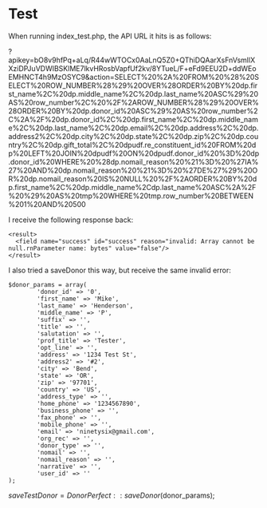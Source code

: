 # Test

When running index_test.php, the API URL it hits is as follows:

?apikey=bO8v9hfPq+aLq/R44wWTOCx0AaLnQ5Z0+QThiDQAarXsFnVsmllXXziDPJuVDWIBSKlME7lkvHRosbVapfUf2kv/8YTueL/F+eFd9EEU2D+ddWEoEMHNCT4h9MzOSYC9&action=SELECT%20%2A%20FROM%20%28%20SELECT%20ROW_NUMBER%28%29%20OVER%28ORDER%20BY%20dp.first_name%2C%20dp.middle_name%2C%20dp.last_name%20ASC%29%20AS%20row_number%2C%20%2F%2AROW_NUMBER%28%29%20OVER%28ORDER%20BY%20dp.donor_id%20ASC%29%20AS%20row_number%2C%2A%2F%20dp.donor_id%2C%20dp.first_name%2C%20dp.middle_name%2C%20dp.last_name%2C%20dp.email%2C%20dp.address%2C%20dp.address2%2C%20dp.city%2C%20dp.state%2C%20dp.zip%2C%20dp.country%2C%20dp.gift_total%2C%20dpudf.re_constituent_id%20FROM%20dp%20LEFT%20JOIN%20dpudf%20ON%20dpudf.donor_id%20%3D%20dp.donor_id%20WHERE%20%28dp.nomail_reason%20%21%3D%20%27IA%27%20AND%20dp.nomail_reason%20%21%3D%20%27DE%27%29%20OR%20dp.nomail_reason%20IS%20NULL%20%2F%2AORDER%20BY%20dp.first_name%2C%20dp.middle_name%2Cdp.last_name%20ASC%2A%2F%20%29%20AS%20tmp%20WHERE%20tmp.row_number%20BETWEEN%201%20AND%20500


I receive the following response back:

    <result>
      <field name="success" id="success" reason="invalid: Array cannot be null.rnParameter name: bytes" value="false"/>
    </result>


I also tried a saveDonor this way, but receive the same invalid error:

	$donor_params = array(
			'donor_id' => '0',
			'first_name' => 'Mike',
			'last_name' => 'Henderson',
			'middle_name' => 'P',
			'suffix' => '',
			'title' => '',
			'salutation' => '',
			'prof_title' => 'Tester',
			'opt_line' => '',
			'address' => '1234 Test St',
			'address2' => '#2',
			'city' => 'Bend',
			'state' => 'OR',
			'zip' => '97701',
			'country' => 'US',
			'address_type' => '',
			'home_phone' => '1234567890',
			'business_phone' => '',
			'fax_phone' => '',
			'mobile_phone' => '',
			'email' => 'ninetysix@gmail.com',
			'org_rec' => '',
			'donor_type' => '',
			'nomail' => '',
			'nomail_reason' => '',
			'narrative' => '',
			'user_id' => ''
	);
  $saveTestDonor = DonorPerfect::saveDonor($donor_params);
